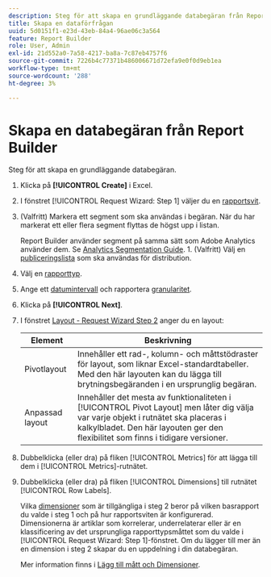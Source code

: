 ```yaml
---
description: Steg för att skapa en grundläggande databegäran från Report Builder.
title: Skapa en dataförfrågan
uuid: 5d0151f1-e23d-43eb-84a4-96ae06c3a564
feature: Report Builder
role: User, Admin
exl-id: 21d552a0-7a58-4217-ba8a-7c87eb4757f6
source-git-commit: 7226b4c77371b486006671d72efa9e0f0d9eb1ea
workflow-type: tm+mt
source-wordcount: '288'
ht-degree: 3%

---
```


# Skapa en databegäran från Report Builder

Steg för att skapa en grundläggande databegäran.

1. Klicka på **[!UICONTROL Create]** i Excel.
1. I fönstret [!UICONTROL Request Wizard: Step 1] väljer du en [rapportsvit](/help/analyze/report-builder/data-requests/selecting-report-suites/t-select-report-suites.md).
1. (Valfritt) Markera ett segment som ska användas i begäran. När du har markerat ett eller flera segment flyttas de högst upp i listan.

   Report Builder använder segment på samma sätt som Adobe Analytics använder dem. Se [Analytics Segmentation Guide](https://experienceleague.adobe.com/docs/analytics/components/segmentation/seg-home.html). 1. (Valfritt) Välj en [publiceringslista](/help/analyze/report-builder/data-requests/allow-publishing-list-overrides.md) som ska användas för distribution.
1. Välj en [rapporttyp](/help/analyze/report-builder/data-requests/c-report-types/select-report-types.md).
1. Ange ett [datumintervall](/help/analyze/report-builder/data-requests/configuring-report-dates/custom-calendar.md) och rapportera [granularitet](/help/analyze/report-builder/data-requests/configuring-report-dates/granularity.md).
1. Klicka på **[!UICONTROL Next]**.
1. I fönstret [Layout - Request Wizard Step 2](/help/analyze/report-builder/layout/layout.md) anger du en layout:

   | Element | Beskrivning |
   |---|---|
   | Pivotlayout | Innehåller ett rad-, kolumn- och måttstödraster för layout, som liknar Excel-standardtabeller. Med den här layouten kan du lägga till brytningsbegäranden i en ursprunglig begäran. |
   | Anpassad layout | Innehåller det mesta av funktionaliteten i [!UICONTROL Pivot Layout] men låter dig välja var varje objekt i rutnätet ska placeras i kalkylbladet. Den här layouten ger den flexibilitet som finns i tidigare versioner. |

1. Dubbelklicka (eller dra) på fliken [!UICONTROL Metrics] för att lägga till dem i [!UICONTROL Metrics]-rutnätet.
1. Dubbelklicka (eller dra) på fliken [!UICONTROL Dimensions] till rutnätet [!UICONTROL Row Labels].

   Vilka [dimensioner](https://experienceleague.adobe.com/docs/analytics/analyze/report-builder/layout/filter-dimenson/filter-dimensions.html) som är tillgängliga i steg 2 beror på vilken basrapport du valde i steg 1 och på hur rapportsviten är konfigurerad. Dimensionerna är artiklar som korrelerar, underrelaterar eller är en klassificering av det ursprungliga rapporttypsmåttet som du valde i [!UICONTROL Request Wizard: Step 1]-fönstret. Om du lägger till mer än en dimension i steg 2 skapar du en uppdelning i din databegäran.

   Mer information finns i [Lägg till mått och Dimensioner](/help/analyze/report-builder/layout/c-metrics-dimensions/t-add-metrics-and-dimensions.md).
